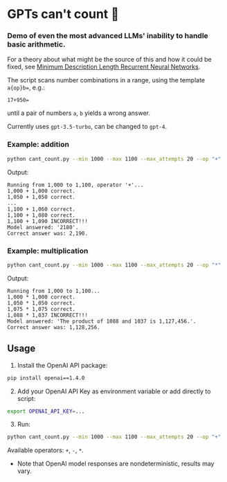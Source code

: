 # GPTs can't count 🎲 

### Demo of even the most advanced LLMs' inability to handle basic arithmetic.

For a theory about what might be the source of this and how it could be fixed, see [Minimum Description Length Recurrent Neural Networks](https://direct.mit.edu/tacl/article/doi/10.1162/tacl_a_00489/112499/Minimum-Description-Length-Recurrent-Neural).

The script scans number combinations in a range, using the template `a{op}b=`, e.g.:
```
17+950=
```

until a pair of numbers `a`, `b` yields a wrong answer. 

Currently uses `gpt-3.5-turbo`, can be changed to `gpt-4`.

### Example: addition

```bash
python cant_count.py --min 1000 --max 1100 --max_attempts 20 --op "+"
```

Output:
```
Running from 1,000 to 1,100, operator '+'... 
1,000 + 1,000 correct.                                     
1,050 + 1,050 correct.                                     
...
1,100 + 1,060 correct.                                     
1,100 + 1,080 correct.                                     
1,100 + 1,090 INCORRECT!!!                                 
Model answered: '2180'.                                    
Correct answer was: 2,190.
```

### Example: multiplication

```bash
python cant_count.py --min 1000 --max 1100 --max_attempts 20 --op "*"
```

Output:
```
Running from 1,000 to 1,100...                  
1,000 * 1,000 correct.                                        
1,050 * 1,050 correct.                                        
1,075 * 1,075 correct.                                        
1,088 * 1,037 INCORRECT!!!                                    
Model answered: 'The product of 1088 and 1037 is 1,127,456.'.  
Correct answer was: 1,128,256.                                
```

## Usage

1. Install the OpenAI API package:

```bash
pip install openai==1.4.0
```

2. Add your OpenAI API Key as environment variable or add directly to script:
```bash
export OPENAI_API_KEY=...
```

3. Run:
```bash
python cant_count.py --min 1000 --max 1100 --max_attempts 20 --op "+"
```

Available operators: `+`, `-`, `*`.

* Note that OpenAI model responses are nondeterministic, results may vary.